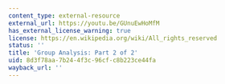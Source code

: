 ```yaml
---
content_type: external-resource
external_url: https://youtu.be/GUnuEwHoMfM
has_external_license_warning: true
license: https://en.wikipedia.org/wiki/All_rights_reserved
status: ''
title: 'Group Analysis: Part 2 of 2'
uid: 8d3f78aa-7b24-4f3c-96cf-c8b223ce44fa
wayback_url: ''
---
```

